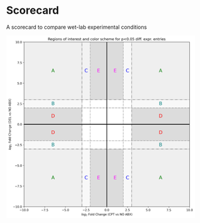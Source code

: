 # Scorecard
A scorecard to compare wet-lab experimental conditions

![Scorecard example](example_img/EXAMPLE_letters.jpg?raw=True)
